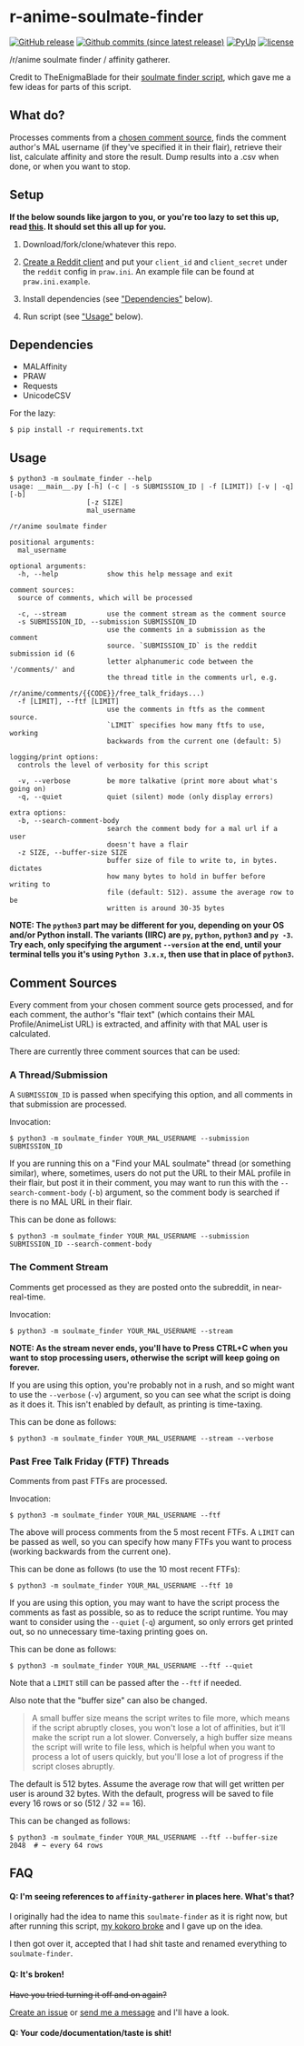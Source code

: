 # r-anime-soulmate-finder

[![GitHub release](https://img.shields.io/github/release/erkghlerngm44/r-anime-soulmate-finder.svg)](https://github.com/erkghlerngm44/r-anime-soulmate-finder/releases)
[![Github commits (since latest release)](https://img.shields.io/github/commits-since/erkghlerngm44/r-anime-soulmate-finder/latest.svg)]()
[![PyUp](https://pyup.io/repos/github/erkghlerngm44/r-anime-soulmate-finder/shield.svg)](https://pyup.io/repos/github/erkghlerngm44/r-anime-soulmate-finder/)
[![license](https://img.shields.io/github/license/erkghlerngm44/r-anime-soulmate-finder.svg)](/LICENSE)

/r/anime soulmate finder / affinity gatherer.

Credit to TheEnigmaBlade for their 
[soulmate finder script](https://gist.github.com/TheEnigmaBlade/24205c62280b056fde3d),
which gave me a few ideas for parts of this script.


## What do?

Processes comments from a [chosen comment source](#comment-sources), finds the
comment author's MAL username (if they've specified it in their flair), retrieve
their list, calculate affinity and store the result. Dump results into a .csv
when done, or when you want to stop.


## Setup

**If the below sounds like jargon to you, or you're too lazy to set this up,
  read [this](https://gist.github.com/erkghlerngm44/0f79394803ead5f336e173fef877b44b).
  It should set this all up for you.**

1. Download/fork/clone/whatever this repo.

2. [Create a Reddit client](https://www.reddit.com/prefs/apps) and put your
   `client_id` and `client_secret` under the `reddit` config in `praw.ini`.
   An example file can be found at `praw.ini.example`.

3. Install dependencies (see ["Dependencies"](#dependencies) below).

4. Run script (see ["Usage"](#usage) below).


## Dependencies

* MALAffinity
* PRAW
* Requests
* UnicodeCSV

For the lazy:

    $ pip install -r requirements.txt


## Usage

```shell
$ python3 -m soulmate_finder --help
usage: __main__.py [-h] (-c | -s SUBMISSION_ID | -f [LIMIT]) [-v | -q] [-b]
                   [-z SIZE]
                   mal_username

/r/anime soulmate finder

positional arguments:
  mal_username

optional arguments:
  -h, --help            show this help message and exit

comment sources:
  source of comments, which will be processed

  -c, --stream          use the comment stream as the comment source
  -s SUBMISSION_ID, --submission SUBMISSION_ID
                        use the comments in a submission as the comment
                        source. `SUBMISSION_ID` is the reddit submission id (6
                        letter alphanumeric code between the '/comments/' and
                        the thread title in the comments url, e.g.
                        /r/anime/comments/{{CODE}}/free_talk_fridays...)
  -f [LIMIT], --ftf [LIMIT]
                        use the comments in ftfs as the comment source.
                        `LIMIT` specifies how many ftfs to use, working
                        backwards from the current one (default: 5)

logging/print options:
  controls the level of verbosity for this script

  -v, --verbose         be more talkative (print more about what's going on)
  -q, --quiet           quiet (silent) mode (only display errors)

extra options:
  -b, --search-comment-body
                        search the comment body for a mal url if a user
                        doesn't have a flair
  -z SIZE, --buffer-size SIZE
                        buffer size of file to write to, in bytes. dictates
                        how many bytes to hold in buffer before writing to
                        file (default: 512). assume the average row to be
                        written is around 30-35 bytes
```

**NOTE: The `python3` part may be different for you, depending on your OS and/or Python install.
  The variants (IIRC) are `py`, `python`, `python3` and `py -3`. Try each, only specifying the argument
  `--version` at the end, until your terminal tells you it's using `Python 3.x.x`, then use that in place
  of `python3`.**


## Comment Sources

Every comment from your chosen comment source gets processed, and for each comment, the
author's "flair text" (which contains their MAL Profile/AnimeList URL) is extracted,
and affinity with that MAL user is calculated.

There are currently three comment sources that can be used:

### A Thread/Submission

A `SUBMISSION_ID` is passed when specifying this option, and all comments in that
submission are processed.

Invocation:

```shell
$ python3 -m soulmate_finder YOUR_MAL_USERNAME --submission SUBMISSION_ID
```

If you are running this on a "Find your MAL soulmate" thread (or something similar),
where, sometimes, users do not put the URL to their MAL profile in their flair, but
post it in their comment, you may want to run this with the `--search-comment-body`
(`-b`) argument, so the comment body is searched if there is no MAL URL in their flair.

This can be done as follows:

```shell
$ python3 -m soulmate_finder YOUR_MAL_USERNAME --submission SUBMISSION_ID --search-comment-body
```

### The Comment Stream

Comments get processed as they are posted onto the subreddit, in near-real-time.

Invocation:

```shell
$ python3 -m soulmate_finder YOUR_MAL_USERNAME --stream
```

**NOTE: As the stream never ends, you'll have to Press CTRL+C when you want to stop processing
  users, otherwise the script will keep going on forever.**

If you are using this option, you're probably not in a rush, and so might want to use the
`--verbose` (`-v`) argument, so you can see what the script is doing as it does it. This
isn't enabled by default, as printing is time-taxing.

This can be done as follows:

```shell
$ python3 -m soulmate_finder YOUR_MAL_USERNAME --stream --verbose
```

### Past Free Talk Friday (FTF) Threads

Comments from past FTFs are processed.

Invocation:

```shell
$ python3 -m soulmate_finder YOUR_MAL_USERNAME --ftf
```

The above will process comments from the 5 most recent FTFs. A `LIMIT` can be passed as well,
so you can specify how many FTFs you want to process (working backwards from the current one).

This can be done as follows (to use the 10 most recent FTFs):

```shell
$ python3 -m soulmate_finder YOUR_MAL_USERNAME --ftf 10
```

If you are using this option, you may want to have the script process the comments as fast as
possible, so as to reduce the script runtime. You may want to consider using the ``--quiet``
(`-q`) argument, so only errors get printed out, so no unnecessary time-taxing printing goes
on.

This can be done as follows:

```shell
$ python3 -m soulmate_finder YOUR_MAL_USERNAME --ftf --quiet
```

Note that a `LIMIT` still can be passed after the `--ftf` if needed.

Also note that the "buffer size" can also be changed.

> A small buffer size means the script writes to file more, which means if the script
  abruptly closes, you won't lose a lot of affinities, but it'll make the script run a
  lot slower. Conversely, a high buffer size means the script will write to file less,
  which is helpful when you want to process a lot of users quickly, but you'll lose a
  lot of progress if the script closes abruptly.

The default is 512 bytes. Assume the average row that will get written per user is around 32 bytes.
With the default, progress will be saved to file every 16 rows or so (512 / 32 == 16).

This can be changed as follows:

```shell
$ python3 -m soulmate_finder YOUR_MAL_USERNAME --ftf --buffer-size 2048  # ~ every 64 rows
```


## FAQ

#### Q: I'm seeing references to `affinity-gatherer` in places here. What's that?
I originally had the idea to name this `soulmate-finder` as it is right now,
but after running this script, 
[my kokoro broke](https://github.com/erkghlerngm44/affinity-gatherer/blob/v1.1.0/README.md#q-why-wasnt-this-called-something-snazzy-like-ranime-soulmate-finder)
and I gave up on the idea.

I then got over it, accepted that I had shit taste and renamed everything to `soulmate-finder`.

#### Q: It's broken!
~~Have you tried turning it off and on again?~~

[Create an issue](https://github.com/erkghlerngm44/r-anime-soulmate-finder/issues/new)
or [send me a message](https://www.reddit.com/message/compose/?to=erkghlerngm44)
and I'll have a look.

#### Q: Your code/documentation/taste is shit!
![[](#yuishrug)](https://i.imgur.com/gEOKk0P.jpg "Sorry.")
